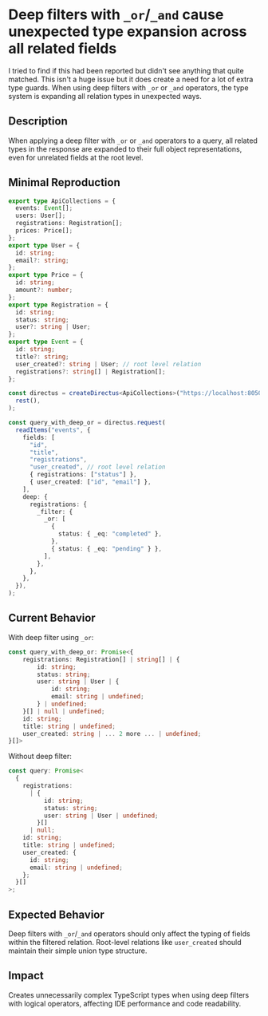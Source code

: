 # Deep filters with `_or`/`_and` cause unexpected type expansion across all related fields

I tried to find if this had been reported but didn't see anything that quite matched. This isn't a huge issue but it does create a need for a lot of extra type guards. When using deep filters with `_or` or `_and` operators, the type system is expanding all relation types in unexpected ways.

## Description

When applying a deep filter with `_or` or `_and` operators to a query, all related types in the response are expanded to their full object representations, even for unrelated fields at the root level.

## Minimal Reproduction

```typescript
export type ApiCollections = {
  events: Event[];
  users: User[];
  registrations: Registration[];
  prices: Price[];
};
export type User = {
  id: string;
  email?: string;
};
export type Price = {
  id: string;
  amount?: number;
};
export type Registration = {
  id: string;
  status: string;
  user?: string | User;
};
export type Event = {
  id: string;
  title?: string;
  user_created?: string | User; // root level relation
  registrations?: string[] | Registration[];
};

const directus = createDirectus<ApiCollections>("https://localhost:8050").with(
  rest(),
);

const query_with_deep_or = directus.request(
  readItems("events", {
    fields: [
      "id",
      "title",
      "registrations",
      "user_created", // root level relation
      { registrations: ["status"] },
      { user_created: ["id", "email"] },
    ],
    deep: {
      registrations: {
        _filter: {
          _or: [
            {
              status: { _eq: "completed" },
            },
            { status: { _eq: "pending" } },
          ],
        },
      },
    },
  }),
);
```

## Current Behavior

With deep filter using `_or`:

```typescript
const query_with_deep_or: Promise<{
    registrations: Registration[] | string[] | {
        id: string;
        status: string;
        user: string | User | {
            id: string;
            email: string | undefined;
        } | undefined;
    }[] | null | undefined;
    id: string;
    title: string | undefined;
    user_created: string | ... 2 more ... | undefined;
}[]>
```

Without deep filter:

```typescript
const query: Promise<
  {
    registrations:
      | {
          id: string;
          status: string;
          user: string | User | undefined;
        }[]
      | null;
    id: string;
    title: string | undefined;
    user_created: {
      id: string;
      email: string | undefined;
    };
  }[]
>;
```

## Expected Behavior

Deep filters with `_or`/`_and` operators should only affect the typing of fields within the filtered relation. Root-level relations like `user_created` should maintain their simple union type structure.

## Impact

Creates unnecessarily complex TypeScript types when using deep filters with logical operators, affecting IDE performance and code readability.
